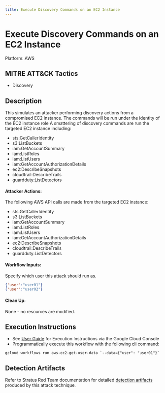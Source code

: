 ```yaml
---
title: Execute Discovery Commands on an EC2 Instance
---
```


# Execute Discovery Commands on an EC2 Instance


Platform: AWS

## MITRE ATT&CK Tactics


- Discovery

## Description


This simulates an attacker performing discovery actions from a compromised EC2 instance. The commands will be run under the identity of the EC2 instance role
A smattering of discovery commands are run the targeted EC2 instance including:

- sts:GetCallerIdentity
- s3:ListBuckets
- iam:GetAccountSummary
- iam:ListRoles
- iam:ListUsers
- iam:GetAccountAuthorizationDetails
- ec2:DescribeSnapshots
- cloudtrail:DescribeTrails
- guardduty:ListDetectors
  

#### Attacker Actions: 

The following AWS API calls are made from the targeted EC2 instance:
- sts:GetCallerIdentity
- s3:ListBuckets
- iam:GetAccountSummary
- iam:ListRoles
- iam:ListUsers
- iam:GetAccountAuthorizationDetails
- ec2:DescribeSnapshots
- cloudtrail:DescribeTrails
- guardduty:ListDetectors


#### Workflow Inputs: 
Specify which user this attack should run as.   
```json
{"user":"user01"}
{"user":"user02"}
```
#### Clean Up: 

None - no resources are modified.


## Execution Instructions

- See [User Guide](../../user-guide/execution-user-permissions.md) for Execution Instructions via the Google Cloud Console
- Programmatically execute this workflow with the following cli command:

```
gcloud workflows run aws-ec2-get-user-data `--data={"user": "user01"}` 
```


## Detection Artifacts


Refer to Stratus Red Team documentation for detailed [detection artifacts](https://stratus-red-team.cloud/attack-techniques/AWS/aws.discovery.ec2-enumerate-from-instance/) produced by this attack technique.


